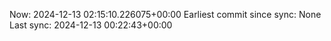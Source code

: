 Now: 2024-12-13 02:15:10.226075+00:00 Earliest commit since sync: None Last sync: 2024-12-13 00:22:43+00:00
